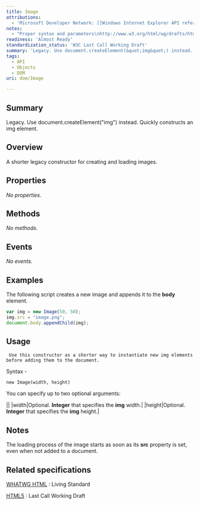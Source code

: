 ```yaml
---
title: Image
attributions:
  - 'Microsoft Developer Network: [[Windows Internet Explorer API reference](http://msdn.microsoft.com/en-us/library/ie/hh828809%28v=vs.85%29.aspx) Article]'
notes:
  - "Proper syntax and parameters\nhttp://www.w3.org/html/wg/drafts/html/CR/embedded-content-0.html#dom-image"
readiness: 'Almost Ready'
standardization_status: 'W3C Last Call Working Draft'
summary: 'Legacy. Use document.createElement(&quot;img&quot;) instead. Quickly constructs an img element.'
tags:
  - API
  - Objects
  - DOM
uri: dom/Image

---
```

## <span>Summary</span>

Legacy. Use document.createElement(&quot;img&quot;) instead. Quickly constructs an img element.

## <span>Overview</span>

A shorter legacy constructor for creating and loading images.

## <span>Properties</span>

*No properties.*

## <span>Methods</span>

*No methods.*

## <span>Events</span>

*No events.*

## <span>Examples</span>

The following script creates a new image and appends it to the **body** element.

``` js
var img = new Image(50, 50);
img.src = "image.png";
document.body.appendChild(img);
```

## <span>Usage</span>

     Use this constructor as a shorter way to instantiate new img elements before adding them to the document.

Syntax -

`new Image(width, height)`

You can specify up to two optional arguments:

||
|width|Optional. **Integer** that specifies the **img** width.|
|height|Optional. **Integer** that specifies the **img** height.|

## <span>Notes</span>

The loading process of the image starts as soon as its **src** property is set, even when not added to a document.

## <span>Related specifications</span>

[WHATWG HTML](http://www.whatwg.org/specs/web-apps/current-work/multipage/embedded-content.html#the-img-element)
:   Living Standard

[HTML5](http://www.w3.org/TR/html5/embedded-content-0.html#the-img-element)
:   Last Call Working Draft
